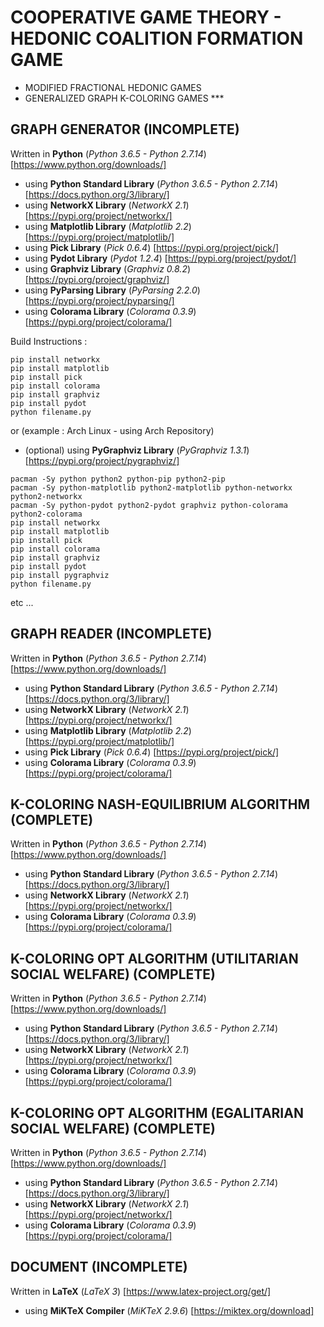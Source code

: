 # COOPERATIVE GAME THEORY - HEDONIC COALITION FORMATION GAME

* MODIFIED FRACTIONAL HEDONIC GAMES
* GENERALIZED GRAPH K-COLORING GAMES ***

## GRAPH GENERATOR (INCOMPLETE)

Written in **Python** (*Python 3.6.5 - Python 2.7.14*) [https://www.python.org/downloads/]

* using **Python Standard Library** (*Python 3.6.5 - Python 2.7.14*) [https://docs.python.org/3/library/]
* using **NetworkX Library** (*NetworkX 2.1*) [https://pypi.org/project/networkx/]
* using **Matplotlib Library** (*Matplotlib 2.2*) [https://pypi.org/project/matplotlib/]
* using **Pick Library** (*Pick 0.6.4*) [https://pypi.org/project/pick/]
* using **Pydot Library** (*Pydot 1.2.4*) [https://pypi.org/project/pydot/]
* using **Graphviz Library** (*Graphviz 0.8.2*) [https://pypi.org/project/graphviz/]
* using **PyParsing Library** (*PyParsing 2.2.0*) [https://pypi.org/project/pyparsing/]
* using **Colorama Library** (*Colorama 0.3.9*) [https://pypi.org/project/colorama/]

Build Instructions :
```
pip install networkx
pip install matplotlib
pip install pick
pip install colorama
pip install graphviz
pip install pydot
python filename.py
```
or (example : Arch Linux - using Arch Repository)
* (optional) using **PyGraphviz Library** (*PyGraphviz 1.3.1*) [https://pypi.org/project/pygraphviz/]

```
pacman -Sy python python2 python-pip python2-pip
pacman -Sy python-matplotlib python2-matplotlib python-networkx python2-networkx
pacman -Sy python-pydot python2-pydot graphviz python-colorama python2-colorama
pip install networkx
pip install matplotlib
pip install pick
pip install colorama
pip install graphviz
pip install pydot
pip install pygraphviz
python filename.py
```
etc ...

## GRAPH READER (INCOMPLETE)

Written in **Python** (*Python 3.6.5 - Python 2.7.14*) [https://www.python.org/downloads/]

* using **Python Standard Library** (*Python 3.6.5 - Python 2.7.14*) [https://docs.python.org/3/library/]
* using **NetworkX Library** (*NetworkX 2.1*) [https://pypi.org/project/networkx/]
* using **Matplotlib Library** (*Matplotlib 2.2*) [https://pypi.org/project/matplotlib/]
* using **Pick Library** (*Pick 0.6.4*) [https://pypi.org/project/pick/]
* using **Colorama Library** (*Colorama 0.3.9*) [https://pypi.org/project/colorama/]

## K-COLORING NASH-EQUILIBRIUM ALGORITHM (COMPLETE)

Written in **Python** (*Python 3.6.5 - Python 2.7.14*) [https://www.python.org/downloads/]

* using **Python Standard Library** (*Python 3.6.5 - Python 2.7.14*) [https://docs.python.org/3/library/]
* using **NetworkX Library** (*NetworkX 2.1*) [https://pypi.org/project/networkx/]
* using **Colorama Library** (*Colorama 0.3.9*) [https://pypi.org/project/colorama/]

## K-COLORING OPT ALGORITHM (UTILITARIAN SOCIAL WELFARE) (COMPLETE)

Written in **Python** (*Python 3.6.5 - Python 2.7.14*) [https://www.python.org/downloads/]

* using **Python Standard Library** (*Python 3.6.5 - Python 2.7.14*) [https://docs.python.org/3/library/]
* using **NetworkX Library** (*NetworkX 2.1*) [https://pypi.org/project/networkx/]
* using **Colorama Library** (*Colorama 0.3.9*) [https://pypi.org/project/colorama/]

## K-COLORING OPT ALGORITHM (EGALITARIAN SOCIAL WELFARE) (COMPLETE)

Written in **Python** (*Python 3.6.5 - Python 2.7.14*) [https://www.python.org/downloads/]

* using **Python Standard Library** (*Python 3.6.5 - Python 2.7.14*) [https://docs.python.org/3/library/]
* using **NetworkX Library** (*NetworkX 2.1*) [https://pypi.org/project/networkx/]
* using **Colorama Library** (*Colorama 0.3.9*) [https://pypi.org/project/colorama/]

## DOCUMENT (INCOMPLETE)

Written in **LaTeX** (*LaTeX 3*) [https://www.latex-project.org/get/]

* using **MiKTeX Compiler** (*MiKTeX 2.9.6*) [https://miktex.org/download]
